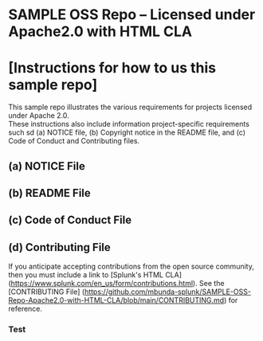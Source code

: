 # SAMPLE OSS Repo – Licensed under Apache2.0 with HTML CLA

# [Instructions for how to us this sample repo]

This sample repo illustrates the various requirements for projects licensed under Apache 2.0.  
These instructions also include information project-specific requirements such sd (a) NOTICE file, 
(b) Copyright notice in the README file, and (c) Code of Conduct and Contributing files.

## (a) NOTICE File

## (b) README File

## (c) Code of Conduct File

## (d) Contributing File
If you anticipate accepting contributions from the open source community, then you must include a link to [Splunk's HTML CLA] (https://www.splunk.com/en_us/form/contributions.html).  See the [CONTRIBUTING File] (https://github.com/mbunda-splunk/SAMPLE-OSS-Repo-Apache2.0-with-HTML-CLA/blob/main/CONTRIBUTING.md) for reference.
 
### Test
